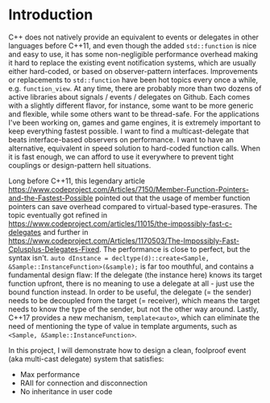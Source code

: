 # Introduction

C++ does not natively provide an equivalent to events or delegates in other languages before C++11, and even though the added `std::function` is nice and easy to use, it has some non-negligible performance overhead making it hard to replace the existing event notification systems, which are usually either hard-coded, or based on observer-pattern interfaces. Improvements or replacements to `std::function` have been hot topics every once a while, e.g. `function_view`. At any time, there are probably more than two dozens of active libraries about signals / events / delegates on Github. Each comes with a slightly different flavor, for instance, some want to be more generic and flexible, while some others want to be thread-safe. For the applications I've been working on, games and game engines, it is extremely important to keep everything fastest possible. I want to find a multicast-delegate that beats interface-based observers on performance. I want to have an alternative, equivalent in speed solution to hard-coded function calls. When it is fast enough, we can afford to use it everywhere to prevent tight couplings or design-pattern hell situations.

Long before C++11, this legendary article https://www.codeproject.com/Articles/7150/Member-Function-Pointers-and-the-Fastest-Possible pointed out that the usage of member function pointers can save overhead compared to virtual-based type-erasures. The topic eventually got refined in https://www.codeproject.com/articles/11015/the-impossibly-fast-c-delegates and further in https://www.codeproject.com/Articles/1170503/The-Impossibly-Fast-Cplusplus-Delegates-Fixed. The performance is close to perfect, but the syntax isn't. `auto dInstance = decltype(d)::create<Sample, &Sample::InstanceFunction>(&sample);` is far too mouthful, and contains a fundamental design flaw: If the delegate (the instance here) knows its target function upfront, there is no meaning to use a delegate at all - just use the bound function instead. In order to be useful, the delegate (= the sender) needs to be decoupled from the target (= receiver), which means the target needs to know the type of the sender, but not the other way around. Lastly, C++17 provides a new mechanism, `template<auto>`, which can eliminate the need of mentioning the type of value in template arguments, such as `<Sample, &Sample::InstanceFunction>`. 

In this project, I will demonstrate how to design a clean, foolproof event (aka multi-cast delegate) system that satisfies:
* Max performance
* RAII for connection and disconnection
* No inheritance in user code



